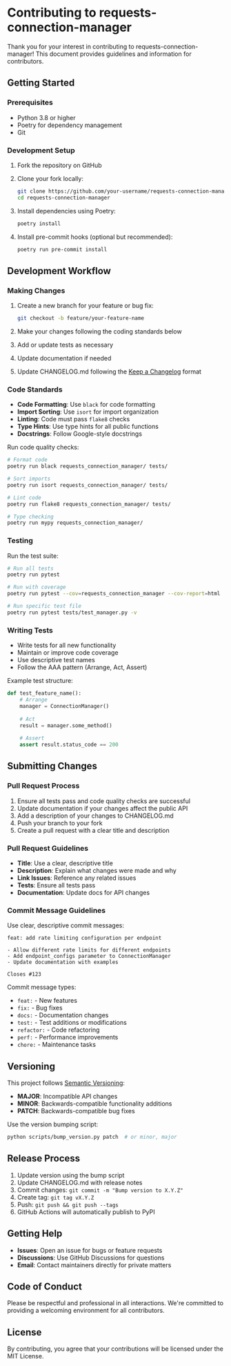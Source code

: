 
# Contributing to requests-connection-manager

Thank you for your interest in contributing to requests-connection-manager! This document provides guidelines and information for contributors.

## Getting Started

### Prerequisites

- Python 3.8 or higher
- Poetry for dependency management
- Git

### Development Setup

1. Fork the repository on GitHub
2. Clone your fork locally:
   ```bash
   git clone https://github.com/your-username/requests-connection-manager.git
   cd requests-connection-manager
   ```

3. Install dependencies using Poetry:
   ```bash
   poetry install
   ```

4. Install pre-commit hooks (optional but recommended):
   ```bash
   poetry run pre-commit install
   ```

## Development Workflow

### Making Changes

1. Create a new branch for your feature or bug fix:
   ```bash
   git checkout -b feature/your-feature-name
   ```

2. Make your changes following the coding standards below

3. Add or update tests as necessary

4. Update documentation if needed

5. Update CHANGELOG.md following the [Keep a Changelog](https://keepachangelog.com/) format

### Code Standards

- **Code Formatting**: Use `black` for code formatting
- **Import Sorting**: Use `isort` for import organization
- **Linting**: Code must pass `flake8` checks
- **Type Hints**: Use type hints for all public functions
- **Docstrings**: Follow Google-style docstrings

Run code quality checks:
```bash
# Format code
poetry run black requests_connection_manager/ tests/

# Sort imports
poetry run isort requests_connection_manager/ tests/

# Lint code
poetry run flake8 requests_connection_manager/ tests/

# Type checking
poetry run mypy requests_connection_manager/
```

### Testing

Run the test suite:
```bash
# Run all tests
poetry run pytest

# Run with coverage
poetry run pytest --cov=requests_connection_manager --cov-report=html

# Run specific test file
poetry run pytest tests/test_manager.py -v
```

### Writing Tests

- Write tests for all new functionality
- Maintain or improve code coverage
- Use descriptive test names
- Follow the AAA pattern (Arrange, Act, Assert)

Example test structure:
```python
def test_feature_name():
    # Arrange
    manager = ConnectionManager()
    
    # Act
    result = manager.some_method()
    
    # Assert
    assert result.status_code == 200
```

## Submitting Changes

### Pull Request Process

1. Ensure all tests pass and code quality checks are successful
2. Update documentation if your changes affect the public API
3. Add a description of your changes to CHANGELOG.md
4. Push your branch to your fork
5. Create a pull request with a clear title and description

### Pull Request Guidelines

- **Title**: Use a clear, descriptive title
- **Description**: Explain what changes were made and why
- **Link Issues**: Reference any related issues
- **Tests**: Ensure all tests pass
- **Documentation**: Update docs for API changes

### Commit Message Guidelines

Use clear, descriptive commit messages:

```
feat: add rate limiting configuration per endpoint

- Allow different rate limits for different endpoints
- Add endpoint_configs parameter to ConnectionManager
- Update documentation with examples

Closes #123
```

Commit message types:
- `feat:` - New features
- `fix:` - Bug fixes
- `docs:` - Documentation changes
- `test:` - Test additions or modifications
- `refactor:` - Code refactoring
- `perf:` - Performance improvements
- `chore:` - Maintenance tasks

## Versioning

This project follows [Semantic Versioning](https://semver.org/):

- **MAJOR**: Incompatible API changes
- **MINOR**: Backwards-compatible functionality additions
- **PATCH**: Backwards-compatible bug fixes

Use the version bumping script:
```bash
python scripts/bump_version.py patch  # or minor, major
```

## Release Process

1. Update version using the bump script
2. Update CHANGELOG.md with release notes
3. Commit changes: `git commit -m "Bump version to X.Y.Z"`
4. Create tag: `git tag vX.Y.Z`
5. Push: `git push && git push --tags`
6. GitHub Actions will automatically publish to PyPI

## Getting Help

- **Issues**: Open an issue for bugs or feature requests
- **Discussions**: Use GitHub Discussions for questions
- **Email**: Contact maintainers directly for private matters

## Code of Conduct

Please be respectful and professional in all interactions. We're committed to providing a welcoming environment for all contributors.

## License

By contributing, you agree that your contributions will be licensed under the MIT License.
